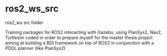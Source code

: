 # ros2_ws_src
ros2_ws src folder

Training packages for ROS2 interacting with Gazebo, using PlanSys2, Nav2, Turtlesim coded in order to prepare myself for the master thesis project aiming at building a BDI framework on top of ROS2 in conjunction with a PDDL planner (like PlanSys2)
